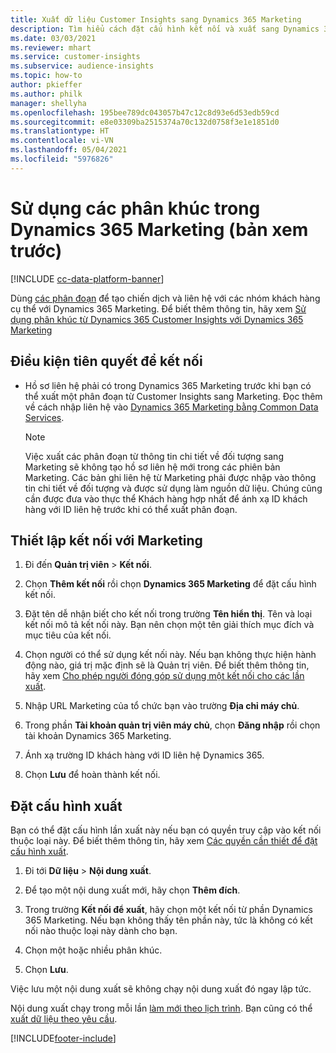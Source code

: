 ```yaml
---
title: Xuất dữ liệu Customer Insights sang Dynamics 365 Marketing
description: Tìm hiểu cách đặt cấu hình kết nối và xuất sang Dynamics 365 Marketing.
ms.date: 03/03/2021
ms.reviewer: mhart
ms.service: customer-insights
ms.subservice: audience-insights
ms.topic: how-to
author: pkieffer
ms.author: philk
manager: shellyha
ms.openlocfilehash: 195bee789dc043057b47c12c8d93e6d53edb59cd
ms.sourcegitcommit: e8e03309ba2515374a70c132d0758f3e1e1851d0
ms.translationtype: HT
ms.contentlocale: vi-VN
ms.lasthandoff: 05/04/2021
ms.locfileid: "5976826"
---
```

# <a name="use-segments-in-dynamics-365-marketing-preview"></a>Sử dụng các phân khúc trong Dynamics 365 Marketing (bản xem trước)

[!INCLUDE [cc-data-platform-banner](../includes/cc-data-platform-banner.md)]

Dùng [các phân đoạn](segments.md) để tạo chiến dịch và liên hệ với các nhóm khách hàng cụ thể với Dynamics 365 Marketing. Để biết thêm thông tin, hãy xem [Sử dụng phân khúc từ Dynamics 365 Customer Insights với Dynamics 365 Marketing](/dynamics365/marketing/customer-insights-segments)

## <a name="prerequisite-for-a-connection"></a>Điều kiện tiên quyết để kết nối

- Hồ sơ liên hệ phải có trong Dynamics 365 Marketing trước khi bạn có thể xuất một phân đoạn từ Customer Insights sang Marketing. Đọc thêm về cách nhập liên hệ vào [Dynamics 365 Marketing bằng Common Data Services](connect-power-query.md).

  > [!NOTE]
  > Việc xuất các phân đoạn từ thông tin chi tiết về đối tượng sang Marketing sẽ không tạo hồ sơ liên hệ mới trong các phiên bản Marketing. Các bản ghi liên hệ từ Marketing phải được nhập vào thông tin chi tiết về đối tượng và được sử dụng làm nguồn dữ liệu. Chúng cũng cần được đưa vào thực thể Khách hàng hợp nhất để ánh xạ ID khách hàng với ID liên hệ trước khi có thể xuất phân đoạn.

## <a name="set-up-connection-to-marketing"></a>Thiết lập kết nối với Marketing

1. Đi đến **Quản trị viên** > **Kết nối**.

1. Chọn **Thêm kết nối** rồi chọn **Dynamics 365 Marketing** để đặt cấu hình kết nối.

1. Đặt tên dễ nhận biết cho kết nối trong trường **Tên hiển thị**. Tên và loại kết nối mô tả kết nối này. Bạn nên chọn một tên giải thích mục đích và mục tiêu của kết nối.

1. Chọn người có thể sử dụng kết nối này. Nếu bạn không thực hiện hành động nào, giá trị mặc định sẽ là Quản trị viên. Để biết thêm thông tin, hãy xem [Cho phép người đóng góp sử dụng một kết nối cho các lần xuất](connections.md#allow-contributors-to-use-a-connection-for-exports).

1. Nhập URL Marketing của tổ chức bạn vào trường **Địa chỉ máy chủ**.

1. Trong phần **Tài khoản quản trị viên máy chủ**, chọn **Đăng nhập** rồi chọn tài khoản Dynamics 365 Marketing.

1. Ánh xạ trường ID khách hàng với ID liên hệ Dynamics 365.

1. Chọn **Lưu** để hoàn thành kết nối. 

## <a name="configure-an-export"></a>Đặt cấu hình xuất

Bạn có thể đặt cấu hình lần xuất này nếu bạn có quyền truy cập vào kết nối thuộc loại này. Để biết thêm thông tin, hãy xem [Các quyền cần thiết để đặt cấu hình xuất](export-destinations.md#set-up-a-new-export).

1. Đi tới **Dữ liệu** > **Nội dung xuất**.

1. Để tạo một nội dung xuất mới, hãy chọn **Thêm đích**.

1. Trong trường **Kết nối để xuất**, hãy chọn một kết nối từ phần Dynamics 365 Marketing. Nếu bạn không thấy tên phần này, tức là không có kết nối nào thuộc loại này dành cho bạn.

1. Chọn một hoặc nhiều phân khúc.

1. Chọn **Lưu**.

Việc lưu một nội dung xuất sẽ không chạy nội dung xuất đó ngay lập tức.

Nội dung xuất chạy trong mỗi lần [làm mới theo lịch trình](system.md#schedule-tab). Bạn cũng có thể [xuất dữ liệu theo yêu cầu](export-destinations.md#run-exports-on-demand). 

[!INCLUDE[footer-include](../includes/footer-banner.md)]
